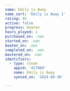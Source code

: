 ```yaml
---
name: Emily is Away
name_sort: 'Emily is Away 1'
rating: 45
active: false
progress: beaten
hours_played: 1
purchased_on: .nan
started_on: .nan
beaten_on: .nan
completed_on: .nan
mastered_on: .nan
identifiers:
  - type: steam
    appid: '417860'
    name: Emily is Away
    synced_on: '2024-08-30'

---
```

